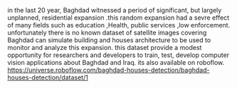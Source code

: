 in the last 20 year, Baghdad witnessed a period of significant, but largely unplanned, residential expansion .this random expansion had a sevre effect of many fields such as education ,Health, public services ,low enforcement. unfortunately there is no known dataset of satellite images covering Baghdad can simulate building and houses architecture to be used to monitor and analyze this expansion. this dataset provide a modest opportunity for researchers and developers to train, test, develop computer vision applications about Baghdad and Iraq. its also available on roboflow. https://universe.roboflow.com/baghdad-houses-detection/baghdad-houses-detection/dataset/1
